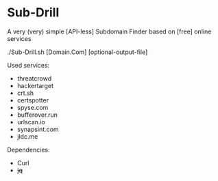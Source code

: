 # Sub-Drill
A very (very) simple [API-less] Subdomain Finder based on [free] online services

./Sub-Drill.sh [Domain.Com] [optional-output-file]

Used services:
- threatcrowd
- hackertarget
- crt.sh
- certspotter
- spyse.com
- bufferover.run
- urlscan.io
- synapsint.com
- jldc.me

Dependencies:

- Curl 
- ~~jq~~

